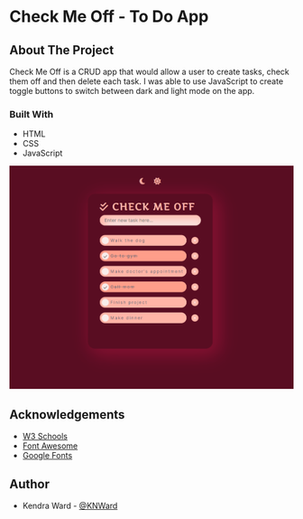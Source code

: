 # Check Me Off - To Do App

## About The Project
Check Me Off is a CRUD app that would allow a user to create tasks, check them off and then delete each task. I was able to use JavaScript to create toggle buttons to switch between dark and light mode on the app.

### Built With
* HTML
* CSS
* JavaScript

![Check Me Off - To Do App](images/todoappheadshot.jpg)

## Acknowledgements
* [W3 Schools](https://www.w3schools.com/)
* [Font Awesome](https://fontawesome.com/)
* [Google Fonts](https://fonts.google.com/)

## Author
- Kendra Ward - [@KNWard](https://github.com/KNWard)
